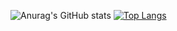 ![Anurag's GitHub stats](https://github-readme-stats.vercel.app/api?username=OsvaldirJr&show_icons=true&count_private=true&theme=dark)
[![Top Langs](https://github-readme-stats.vercel.app/api/top-langs/?username=OsvaldirJr&layout=compact&theme=dark&count_private=true)](https://github.com/OsvaldirJr/github-readme-stats)





<!--
**OsvaldirJr/OsvaldirJr** is a ✨ _special_ ✨ repository because its `README.md` (this file) appears on your GitHub profile.

Here are some ideas to get you started:

- 🔭 I’m currently working on ...
- 🌱 I’m currently learning ...
- 👯 I’m looking to collaborate on ...
- 🤔 I’m looking for help with ...
- 💬 Ask me about ...
- 📫 How to reach me: ...
- 😄 Pronouns: ...
- ⚡ Fun fact: ...
-->
